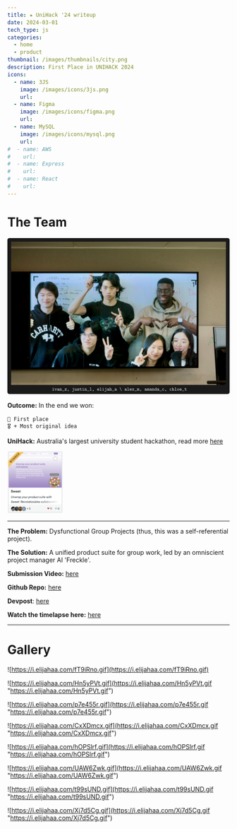 ```yaml
---
title: ★ UniHack '24 writeup
date: 2024-03-01
tech_type: js
categories:
  - home
  - product
thumbnail: /images/thumbnails/city.png
description: First Place in UNIHACK 2024
icons:
  - name: 3JS
    image: /images/icons/3js.png
    url:   
  - name: Figma
    image: /images/icons/figma.png
    url:
  - name: MySQL
    image: /images/icons/mysql.png
    url:
#  - name: AWS
#    url:
#  - name: Express
#    url:
#  - name: React
#    url:
---
```

# The Team


![](/images/unihack-24-team.png)

**Outcome:** In the end we won:
```
🥇 First place
🎖️ + Most original idea
```

**UniHack:** Australia's largest university student hackathon, read more [here](https://www.unihack.net/about)

<img src="/images/unihack-devpost-cover.png" style="width: 25%; height: auto;">

---

**The Problem:** Dysfunctional Group Projects (thus, this was a self-referential project).

**The Solution:** A unified product suite for group work, led by an omniscient project manager AI 'Freckle'. 

**Submission Video:** [here](https://youtu.be/VYJglfuWDqo?si=enaEYBgqaMORxe-r)

**Github Repo:** [here](https://github.com/orgs/amiables-2024/repositories)

**Devpost**: [here](https://devpost.com/software/sweet-qlndop)

**Watch the timelapse here:** [here](https://youtu.be/LfvLdgmBXa8)



---
# Gallery

![https://i.elijahaa.com/fT9iRno.gif](https://i.elijahaa.com/fT9iRno.gif) 

![https://i.elijahaa.com/Hn5yPVt.gif](https://i.elijahaa.com/Hn5yPVt.gif "https://i.elijahaa.com/Hn5yPVt.gif") 

![https://i.elijahaa.com/p7e455r.gif](https://i.elijahaa.com/p7e455r.gif "https://i.elijahaa.com/p7e455r.gif") 

![https://i.elijahaa.com/CxXDmcx.gif](https://i.elijahaa.com/CxXDmcx.gif "https://i.elijahaa.com/CxXDmcx.gif") 

![https://i.elijahaa.com/hOPSlrf.gif](https://i.elijahaa.com/hOPSlrf.gif "https://i.elijahaa.com/hOPSlrf.gif") 

![https://i.elijahaa.com/UAW6Zwk.gif](https://i.elijahaa.com/UAW6Zwk.gif "https://i.elijahaa.com/UAW6Zwk.gif") 

![https://i.elijahaa.com/t99sUND.gif](https://i.elijahaa.com/t99sUND.gif "https://i.elijahaa.com/t99sUND.gif") 

![https://i.elijahaa.com/Xj7d5Cg.gif](https://i.elijahaa.com/Xj7d5Cg.gif "https://i.elijahaa.com/Xj7d5Cg.gif") 
